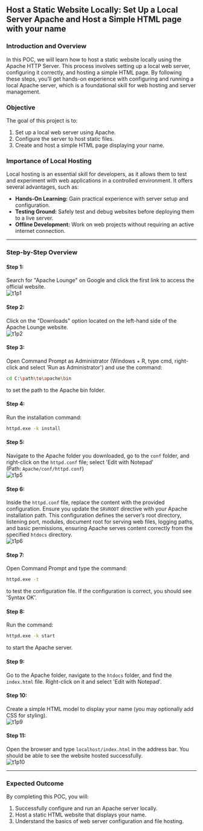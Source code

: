 ## Host a Static Website Locally: Set Up a Local Server Apache and Host a Simple HTML page with your name  

### Introduction and Overview  
In this POC, we will learn how to host a static website locally using the Apache HTTP Server. This process involves setting up a local web server, configuring it correctly, and hosting a simple HTML page. By following these steps, you’ll get hands-on experience with configuring and running a local Apache server, which is a foundational skill for web hosting and server management.  

### Objective  
The goal of this project is to:  
1. Set up a local web server using Apache.  
2. Configure the server to host static files.  
3. Create and host a simple HTML page displaying your name.  

### Importance of Local Hosting  
Local hosting is an essential skill for developers, as it allows them to test and experiment with web applications in a controlled environment. It offers several advantages, such as:  
- **Hands-On Learning:** Gain practical experience with server setup and configuration.  
- **Testing Ground:** Safely test and debug websites before deploying them to a live server.  
- **Offline Development:** Work on web projects without requiring an active internet connection.  

---  

### Step-by-Step Overview  
#### Step 1:  
Search for "Apache Lounge" on Google and click the first link to access the official website.  
![t1p1](https://github.com/user-attachments/assets/d9a6104e-af4b-456f-bc4b-2811a8d50399)

#### Step 2:  
Click on the "Downloads" option located on the left-hand side of the Apache Lounge website.  
![t1p2](https://github.com/user-attachments/assets/7e082ea4-5ac7-4d1d-9bc2-1bbc917ad1a1)

#### Step 3:  
Open Command Prompt as Administrator (Windows + R, type cmd, right-click and select 'Run as Administrator') and use the command:  
```sh  
cd C:\path\to\apache\bin  
```  
to set the path to the Apache bin folder.  

#### Step 4:  
Run the installation command:  
```sh  
httpd.exe -k install  
```  

#### Step 5:  
Navigate to the Apache folder you downloaded, go to the `conf` folder, and right-click on the `httpd.conf` file; select 'Edit with Notepad'  
(Path: `Apache/conf/httpd.conf`)  
![t1p5](https://github.com/user-attachments/assets/1ba09a19-89e8-4ed1-a045-44e182f83543)

#### Step 6:  
Inside the `httpd.conf` file, replace the content with the provided configuration. Ensure you update the `SRVROOT` directive with your Apache installation path. This configuration defines the server’s root directory, listening port, modules, document root for serving web files, logging paths, and basic permissions, ensuring Apache serves content correctly from the specified `htdocs` directory.  
![t1p6](https://github.com/user-attachments/assets/e334151f-be3f-4e97-be01-2119af295a4b)

#### Step 7:  
Open Command Prompt and type the command:  
```sh  
httpd.exe -t  
```  
to test the configuration file. If the configuration is correct, you should see 'Syntax OK'.  

#### Step 8:   
Run the command:  
```sh  
httpd.exe -k start  
```  
to start the Apache server.  

#### Step 9:  
Go to the Apache folder, navigate to the `htdocs` folder, and find the `index.html` file. Right-click on it and select 'Edit with Notepad'.  

#### Step 10:  
Create a simple HTML model to display your name (you may optionally add CSS for styling).  
![t1p9](https://github.com/user-attachments/assets/48b26b1a-76cb-4642-834b-0a1c714ed67c)

#### Step 11:  
Open the browser and type `localhost/index.html` in the address bar. You should be able to see the website hosted successfully.  
![t1p10](https://github.com/user-attachments/assets/bb798b55-eb7d-4a06-94c0-fc7fdcac9cc4)

---  

### Expected Outcome  
By completing this POC, you will:  
1. Successfully configure and run an Apache server locally.  
2. Host a static HTML website that displays your name.  
3. Understand the basics of web server configuration and file hosting.  
